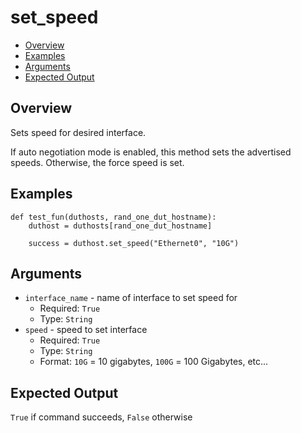 # set_speed

- [Overview](#overview)
- [Examples](#examples)
- [Arguments](#arguments)
- [Expected Output](#expected-output)

## Overview
Sets speed for desired interface.

If auto negotiation mode is enabled, this method sets the advertised speeds. Otherwise, the force speed is set.

## Examples
```
def test_fun(duthosts, rand_one_dut_hostname):
    duthost = duthosts[rand_one_dut_hostname]

    success = duthost.set_speed("Ethernet0", "10G")
```

## Arguments
- `interface_name` - name of interface to set speed for
    - Required: `True`
    - Type: `String`
- `speed` - speed to set interface
    - Required: `True`
    - Type: `String`
    - Format: `10G` = 10 gigabytes, `100G` = 100 Gigabytes, etc...

## Expected Output
`True` if command succeeds, `False` otherwise